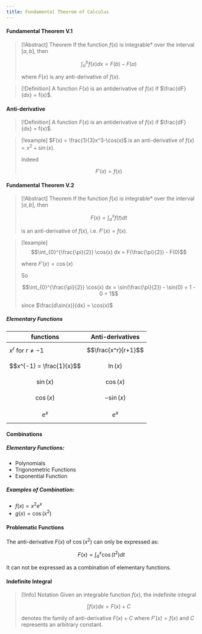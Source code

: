```yaml
---
title: Fundamental Theorem of Calculus
---
```


#### Fundamental Theorem V.1
>[!Abstract] Theorem
>If the function $f(x)$ is integrable* over the interval $[a, b]$, then
>
>$$\int_{a}^b f(x) dx = F(b)-F(a)$$
>
>where $F(x)$ is any anti-derivative of $f(x)$.

>[!Definition]
>A function $F(x)$ is an antiderivative of $f(x)$ if $\frac{dF}{dx} = f(x)$.

#### Anti-derivative
>[!Definition]
>A function $F(x)$ is an antiderivative of $f(x)$ if $\frac{dF}{dx} = f(x)$.

> [!example]
> $F(x) = \frac{1}{3}x^3-\cos(x)$ is an anti-derivative of $f(x) = x^2 + \sin(x)$.
> 
> Indeed
> 
> $$F'(x) = f(x)$$

#### Fundamental Theorem V.2
>[!Abstract] Theorem
>If the function $f(x)$ is integrable* over the interval $[a,b]$, then
>
>$$F(x) = \int_{a}^x f(t) dt$$
>
>is an anti-derivative of $f(x)$, i.e. $F'(x) = f(x)$.

> [!example]
> $$\int_{0}^{\frac{\pi}{2}} \cos(x) dx = F(\frac{\pi}{2}) - F(0)$$
> 
> where $F'(x) = \cos(x)$
> 
> So
> 
> $$\int_{0}^{\frac{\pi}{2}} \cos(x) dx = \sin(\frac{\pi}{2}) - \sin(0) = 1 - 0 = 1$$
> 
> since $\frac{d\sin(x)}{dx} = \cos(x)$

##### Elementary Functions
| functions                | Anti-derivatives    |
| ------------------------ | ------------------- |
| $x^r$ for $r \neq -1$    | $$\frac{x^r}{r+1}$$ |
| $$x^{-1} = \frac{1}{x}$$ | $$\ln(x)$$          |
| $$\sin(x)$$              | $$\cos(x)$$         |
| $$\cos(x)$$              | $$-\sin(x)$$        |
| $$e^x$$                  | $$e^x$$             |

#### Combinations
##### Elementary Functions:
- Polynomials
- Trigonometric Functions
- Exponential Function
##### Examples of Combination:
- $f(x) = x^2e^x$
- $g(x) = \cos(x^2)$
#### Problematic Functions
The anti-derivative $F(x)$ of $\cos(x^2)$ can only be expressed as:

$$F(x) = \int _{a}^{x} \cos(t^2) dt$$

It can not be expressed as a combination of elementary functions.
#### Indefinite Integral
> [!info] Notation
> Given an integrable function $f(x)$, the indefinite integral
> 
> $$\int f(x)dx = F(x) + C$$
> 
> denotes the family of anti-derivative $F(x) + C$ where $F'(x)=f(x)$ and $C$ represents an arbitrary constant.

